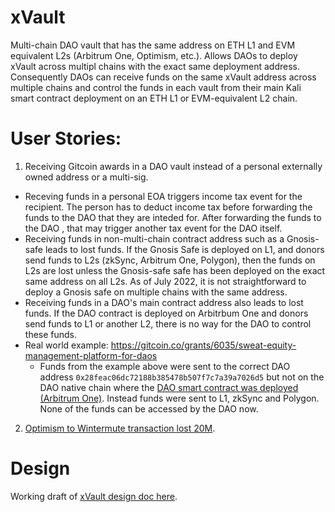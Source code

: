 # xVault

Multi-chain DAO vault that has the same address on ETH L1 and EVM equivalent L2s (Arbitrum One, Optimism, etc.). Allows DAOs to deploy xVault across multipl chains with the exact same deployment address. Consequently DAOs can receive funds on the same xVault address across multiple chains and control the funds in each vault from their main Kali smart contract deployment on an ETH L1 or EVM-equivalent L2 chain.

# User Stories:

1. Receiving Gitcoin awards in a DAO vault instead of a personal externally owned address or a multi-sig.
  - Receving funds in a personal EOA triggers income tax event for the recipient. The person has to deduct income tax before forwarding the funds to the DAO that they are inteded for. After forwarding the funds to the DAO , that may trigger another tax event for the DAO itself.
  - Receiving funds in non-multi-chain contract address such as a Gnosis-safe leads to lost funds. If the Gnosis Safe is deployed on L1, and donors send funds to L2s (zkSync, Arbitrum One, Polygon), then the funds on L2s are lost unless the Gnosis-safe safe has been deployed on the exact same address on all L2s. As of July 2022, it is not straightforward to deploy a Gnosis safe on multiple chains with the same address.
  - Receiving funds in a DAO's main contract address also leads to lost funds. If the DAO contract is deployed on Arbitrbum One and donors send funds to L1 or another L2, there is no way for the DAO to control these funds.
  - Real world example: https://gitcoin.co/grants/6035/sweat-equity-management-platform-for-daos
    - Funds from the example above were sent to the correct DAO address `0x28feac06dc72188b385478b507f7c7a39a7026d5` but not on the DAO native chain where the [DAO smart contract was deployed (Arbitrum One)](0x28feac06dc72188b385478b507f7c7a39a7026d5). Instead funds were sent to L1, zkSync and Polygon. None of the funds can be accessed by the DAO now.

2. [Optimism to Wintermute transaction lost 20M](https://cryptobriefing.com/wintermute-makes-optimistic-assumption-loses-20m-optimism-tokens/).

# Design

Working draft of [xVault design doc here](https://github.com/SporosDAO/sweat-token/wiki/xVault:-Multi-chain-DAO-Treasury-Vault).

